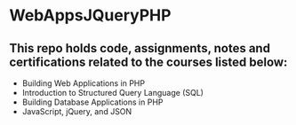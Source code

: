 # WebAppsJQueryPHP
## This repo holds code, assignments, notes and certifications related to the  courses listed below:

 - Building Web Applications in PHP
 - Introduction to Structured Query Language (SQL)
 - Building Database Applications in PHP
 - JavaScript, jQuery, and JSON
